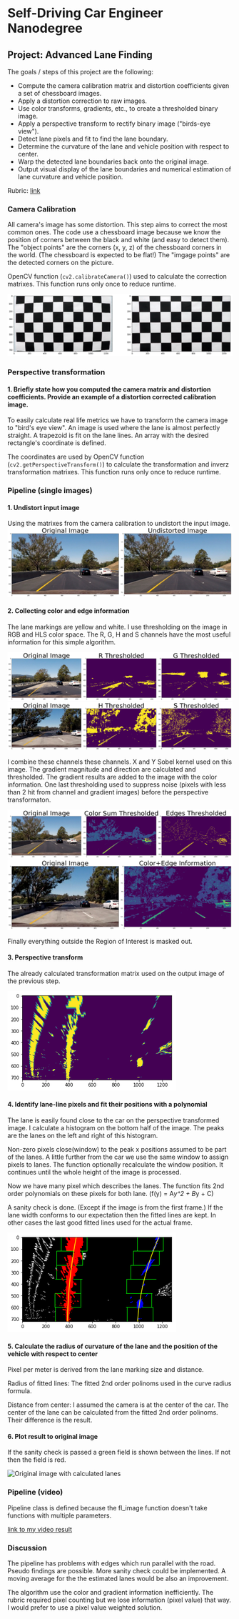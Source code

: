 # Self-Driving Car Engineer Nanodegree


## Project: **Advanced Lane Finding**

The goals / steps of this project are the following:

* Compute the camera calibration matrix and distortion coefficients given a set of chessboard images.
* Apply a distortion correction to raw images.
* Use color transforms, gradients, etc., to create a thresholded binary image.
* Apply a perspective transform to rectify binary image ("birds-eye view").
* Detect lane pixels and fit to find the lane boundary.
* Determine the curvature of the lane and vehicle position with respect to center.
* Warp the detected lane boundaries back onto the original image.
* Output visual display of the lane boundaries and numerical estimation of lane curvature and vehicle position.

Rubric: [link](https://review.udacity.com/#!/rubrics/1966/view)


### Camera Calibration

All camera's image has some distortion. This step aims to correct the most common ones. The code use a chessboard image because we know the position of corners between the black and white (and easy to detect them). The "object points" are the corners (x, y, z) of the chessboard corners in the world. (The chessboard is expected to be flat!) The "imgage points" are the detected corners on the picture.

OpenCV function (`cv2.calibrateCamera()`) used to calculate the correction matrixes. This function runs only once to reduce runtime. 

![Camera calibration](camera_calibration.png)


### Perspective transformation

#### 1. Briefly state how you computed the camera matrix and distortion coefficients. Provide an example of a distortion corrected calibration image.

To easily calculate real life metrics we have to transform the camera image to "bird's eye view". An image is used where the lane is almost perfectly straight. A trapezoid is fit on the lane lines. An array with the desired rectangle's coordinate is defined. 

The coordinates are used by OpenCV function (`cv2.getPerspectiveTransform()`) to calculate the transformation and inverz transformation matrixes. This function runs only once to reduce runtime. 


### Pipeline (single images)

#### 1. Undistort input image

Using the matrixes from the camera calibration to undistort the input image.
![Undistort images](camera_calibration_real.png)

#### 2. Collecting color and edge information

The lane markings are yellow and white. I use thresholding on the image in RGB and HLS color space. The R, G, H and S channels have the most useful information for this simple algorithm.

![RGB](RBG_threshold.png)
![HLS](HLS_threshold.png)

I combine these channels these channels. X and Y Sobel kernel used on this image. The gradient magnitude and direction are calculated and thresholded. The gradient results are added to the image with the color information. One last thresholding used to suppress noise (pixels with less than 2 hit from channel and gradient images) before the perspective transformaton.

![Combined RGHS and gradient magnitude](Color_Edge_information.png)
![Color + Edge information](Color_Edge_combined.png)

Finally everything outside the Region of Interest is masked out.

#### 3. Perspective transform

The already calculated transformation matrix used on the output image of the previous step.

![Bird's eye view](perspective.png)

#### 4. Identify lane-line pixels and fit their positions with a polynomial

The lane is easily found close to the car on the perspective transformed image. I calculate a histogram on the bottom half of the image. The peaks are the lanes on the left and right of this histogram.

Non-zero pixels close(window) to the peak x positions assumed to be part of the lanes. A little further from the car we use the same window to assign pixels to lanes. The function optionally recalculate the window position. It continues until the whole height of the image is processed.

Now we have many pixel which describes the lanes. The function fits 2nd order polynomials on these pixels for both lane. (f(y) = A*y^2 + B*y + C)

A sanity check is done. (Except if the image is from the first frame.) If the lane width conforms to our expectation then the fitted lines are kept. In other cases the last good fitted lines used for the actual frame.

![Line fit with polynomial](linefit.png)

#### 5. Calculate the radius of curvature of the lane and the position of the vehicle with respect to center

Pixel per meter is derived from the lane marking size and distance.

Radius of fitted lines: The fitted 2nd order polinoms used in the curve radius formula. 

Distance from center: I assumed the camera is at the center of the car. The center of the lane can be calculated from the fitted 2nd order polinoms. Their difference is the result.

#### 6. Plot result to original image

If the sanity check is passed a green field is shown between the lines. If not then the field is red.

![Original image with calculated lanes](final.png)


### Pipeline (video)

Pipeline class is defined because the fl_image function doesn't take functions with multiple parameters.

[link to my video result](output_videos/project_video.mp4)


### Discussion

The pipeline has problems with edges which run parallel with the road. Pseudo findings are possible. More sanity check could be implemented. A moving average for the the estimated lanes would be also an improvement.

The algorithm use the color and gradient information inefficiently. The rubric required pixel counting but we lose information (pixel value) that way. I would prefer to use a pixel value weighted solution.

